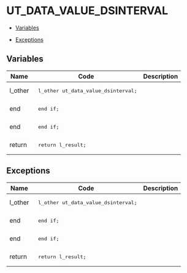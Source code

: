 # UT_DATA_VALUE_DSINTERVAL




- [Variables](#variables)

- [Exceptions](#exceptions)




## Variables<a name="variables"></a>

Name | Code | Description
--- | --- | ---
l_other | <pre>  l_other  ut_data_value_dsinterval;</pre> | 
end | <pre>    end if;</pre> | 
end | <pre>  end if;</pre> | 
return | <pre>  return l_result;</pre> | 



## Exceptions<a name="exceptions"></a>

Name | Code | Description
--- | --- | ---
l_other | <pre>  l_other  ut_data_value_dsinterval;</pre> | 
end | <pre>    end if;</pre> | 
end | <pre>  end if;</pre> | 
return | <pre>  return l_result;</pre> | 




 
